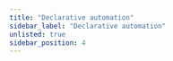 ```yaml
---
title: "Declarative automation"
sidebar_label: "Declarative automation"
unlisted: true
sidebar_position: 4
---
```

